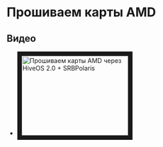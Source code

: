 # Прошиваем карты AMD

## Видео

- <a href="http://www.youtube.com/watch?feature=player_embedded&v=DyQbj45Hfvs
" target="_blank"><img src="http://img.youtube.com/vi/DyQbj45Hfvs/0.jpg"
alt="Прошиваем карты AMD через HiveOS 2.0 + SRBPolaris" width="240" height="180" border="10" /></a>
